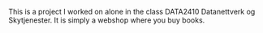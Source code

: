This is a project I worked on alone in the class DATA2410 Datanettverk og Skytjenester. 
It is simply a webshop where you buy books. 
